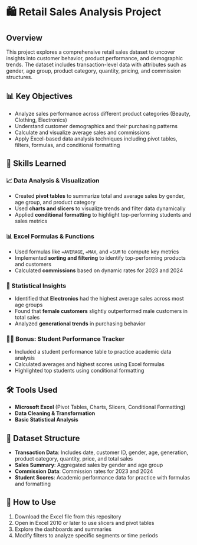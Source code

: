 
# 🛍️ Retail Sales Analysis Project

## Overview

This project explores a comprehensive retail sales dataset to uncover insights into customer behavior, product performance, and demographic trends. The dataset includes transaction-level data with attributes such as gender, age group, product category, quantity, pricing, and commission structures.

## 📊 Key Objectives

- Analyze sales performance across different product categories (Beauty, Clothing, Electronics)
- Understand customer demographics and their purchasing patterns
- Calculate and visualize average sales and commissions
- Apply Excel-based data analysis techniques including pivot tables, filters, formulas, and conditional formatting

## 🧠 Skills Learned

### 📈 Data Analysis & Visualization
- Created **pivot tables** to summarize total and average sales by gender, age group, and product category
- Used **charts and slicers** to visualize trends and filter data dynamically
- Applied **conditional formatting** to highlight top-performing students and sales metrics

### 📊 Excel Formulas & Functions
- Used formulas like `=AVERAGE`, `=MAX`, and `=SUM` to compute key metrics
- Implemented **sorting and filtering** to identify top-performing products and customers
- Calculated **commissions** based on dynamic rates for 2023 and 2024

### 🧮 Statistical Insights
- Identified that **Electronics** had the highest average sales across most age groups
- Found that **female customers** slightly outperformed male customers in total sales
- Analyzed **generational trends** in purchasing behavior

### 🧑‍🏫 Bonus: Student Performance Tracker
- Included a student performance table to practice academic data analysis
- Calculated averages and highest scores using Excel formulas
- Highlighted top students using conditional formatting

## 🛠️ Tools Used

- **Microsoft Excel** (Pivot Tables, Charts, Slicers, Conditional Formatting)
- **Data Cleaning & Transformation**
- **Basic Statistical Analysis**

## 📁 Dataset Structure

- **Transaction Data**: Includes date, customer ID, gender, age, generation, product category, quantity, price, and total sales
- **Sales Summary**: Aggregated sales by gender and age group
- **Commission Data**: Commission rates for 2023 and 2024
- **Student Scores**: Academic performance data for practice with formulas and formatting

## 🚀 How to Use

1. Download the Excel file from this repository
2. Open in Excel 2010 or later to use slicers and pivot tables
3. Explore the dashboards and summaries
4. Modify filters to analyze specific segments or time periods
